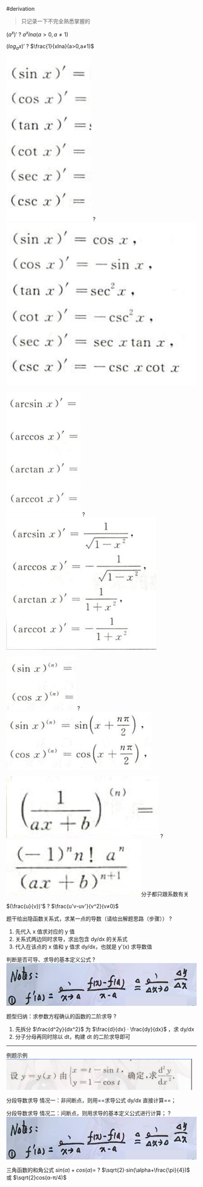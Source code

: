 #derivation

> 只记录一下不完全熟悉掌握的

$(a^x)'$
?
$a^xlna(a>0,a≠1)$
<!--SR:!2023-12-13,7,250-->



$(log_ax)'$
?
$\frac{1}{xlna}(a>0,a≠1)$
<!--SR:!2023-12-14,8,250-->





![|150](asset/Pasted%20image%2020231126195035.png)
?
![|350](asset/Pasted%20image%2020231126195059.png)
<!--SR:!2023-12-13,7,250-->





![|172](asset/Pasted%20image%2020231126195151.png)
?
![](asset/Pasted%20image%2020231126195204.png)
<!--SR:!2023-12-14,8,250-->





![](asset/Pasted%20image%2020231126195234.png)
?
![](asset/Pasted%20image%2020231126195251.png)
<!--SR:!2023-12-12,6,250-->





![](asset/Pasted%20image%2020231126195313.png)
?
![](asset/Pasted%20image%2020231126195323.png)分子都只跟系数有关
<!--SR:!2023-12-18,7,250-->


$(\frac{u}{v})'$
?
$\frac{u'v-uv'}{v^2}(v≠0)$
<!--SR:!2023-12-15,9,250-->





题干给出隐函数关系式，求某一点的导数（请给出解题思路（步骤））
?
1. 先代入 x 值求对应的 y 值
2. 关系式两边同时求导，求出包含 dy/dx 的关系式
3. 代入在该点的 x 值和 y 值求 dy/dx，也就是 y'(x) 求导数值
<!--SR:!2023-12-12,6,250-->




判断是否可导、求导的基本定义公式
?
![](asset/Pasted%20image%2020231127142756.png)
<!--SR:!2023-12-16,10,250-->




题型归纳：求参数方程确认的函数的二阶求导
?
1. 先拆分 $\frac{d^2y}{dx^2}$ 为 $\frac{d}{dx} · \frac{dy}{dx}$ ，求 dy/dx
2. 分子分母再同时除以 dt，构建 dt 的二阶求导即可
---
例题示例![](asset/Pasted%20image%2020231127145031.png)
<!--SR:!2023-12-13,7,250-->





分段导数求导
情况一：非间断点，则用==求导公式 dy/dx 直接计算==；
<!--SR:!2023-12-13,7,250-->


分段导数求导
情况二：间断点，则用求导的基本定义公式进行计算；
?
![](asset/Pasted%20image%2020231127142756.png)
<!--SR:!2023-12-12,6,250-->



三角函数的和角公式
$sin(\alpha)+cos(\alpha)=$
?
$\sqrt{2}·sin(\alpha+\frac{\pi}{4})$ 或 $\sqrt{2}cos(α-π/4)$
<!--SR:!2023-12-13,7,250-->
